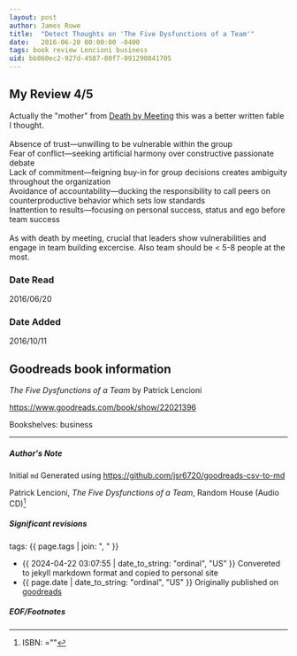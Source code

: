```yaml
---
layout: post
author: James Rowe
title:  "Detect Thoughts on 'The Five Dysfunctions of a Team'"
date:   2016-06-20 00:00:00 -0400
tags: book review Lencioni business
uid: bb860ec2-927d-4587-80f7-091290841705
---
```


<!-- highly dependent on how you personally use jekyll templates, and how you want this to show up -->
<!-- escape any jekyll keys with double brackets -->

## My Review 4/5

Actually the "mother" from [Death by Meeting](https://www.goodreads.com/book/show/49040) this was a better written fable I thought. <br/><br/>Absence of trust—unwilling to be vulnerable within the group<br/>Fear of conflict—seeking artificial harmony over constructive passionate debate<br/>Lack of commitment—feigning buy-in for group decisions creates ambiguity throughout the organization<br/>Avoidance of accountability—ducking the responsibility to call peers on counterproductive behavior which sets low standards<br/>Inattention to results—focusing on personal success, status and ego before team success<br/><br/>As with death by meeting, crucial that leaders show vulnerabilities and engage in team building excercise. Also team should be < 5-8 people at the most.

### Date Read
2016/06/20

### Date Added
2016/10/11

## Goodreads book information

*The Five Dysfunctions of a Team* by Patrick Lencioni

https://www.goodreads.com/book/show/22021396

Bookshelves: business

---

##### Author's Note

Initial `md` Generated using https://github.com/jsr6720/goodreads-csv-to-md

Patrick Lencioni, *The Five Dysfunctions of a Team*,  Random House  (Audio CD)[^1]

##### Significant revisions

tags: {{ page.tags | join: ", " }} <!-- todo move this somewhere -->

- {{ 2024-04-22 03:07:55 | date_to_string: "ordinal", "US" }} Convereted to jekyll markdown format and copied to personal site
- {{ page.date | date_to_string: "ordinal", "US" }} Originally published on [goodreads](https://www.goodreads.com)

##### EOF/Footnotes

[^1]: ISBN: =""